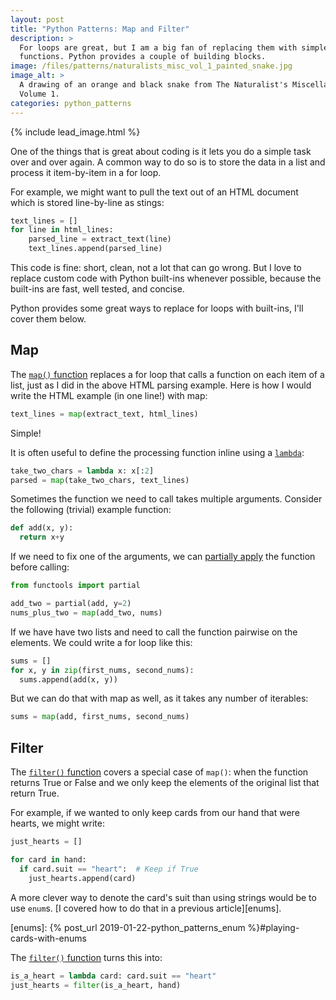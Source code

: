```yaml
---
layout: post
title: "Python Patterns: Map and Filter"
description: >
  For loops are great, but I am a big fan of replacing them with simple
  functions. Python provides a couple of building blocks.
image: /files/patterns/naturalists_misc_vol_1_painted_snake.jpg
image_alt: >
  A drawing of an orange and black snake from The Naturalist's Miscellany
  Volume 1.
categories: python_patterns
---
```


{% include lead_image.html %}

One of the things that is great about coding is it lets you do a simple task
over and over again. A common way to do so is to store the data in a list and
process it item-by-item in a for loop.

For example, we might want to pull the text out of an HTML document which is
stored line-by-line as stings:

```python
text_lines = []
for line in html_lines:
    parsed_line = extract_text(line)
    text_lines.append(parsed_line)
```

This code is fine: short, clean, not a lot that can go wrong.
But I love to replace custom code with Python built-ins whenever possible,
because the built-ins are fast, well tested, and concise.

Python provides some great ways to replace for loops with built-ins, I'll
cover them below.

## Map

The [`map()` function][map] replaces a for loop that calls a function on each
item of a list, just as I did in the above HTML parsing example. Here is how I
would write the HTML example (in one line!) with map:

[map]: https://docs.python.org/3.7/library/functions.html#map

```python
text_lines = map(extract_text, html_lines)
```

Simple!

It is often useful to define the processing function inline using a
[`lambda`][lambda]:

[lambda]: https://docs.python.org/3/reference/expressions.html#lambda

```python
take_two_chars = lambda x: x[:2]
parsed = map(take_two_chars, text_lines)
```

Sometimes the function we need to call takes multiple arguments. Consider the
following (trivial) example function:

```python
def add(x, y):
  return x+y
```

If we need to fix one of the arguments, we can [partially apply][partial] the
function before calling:

[partial]: https://en.wikipedia.org/wiki/Partial_application

```python
from functools import partial

add_two = partial(add, y=2)
nums_plus_two = map(add_two, nums)
```

If we have have two lists and need to call the function pairwise on the
elements. We could write a for loop like this:

```python
sums = []
for x, y in zip(first_nums, second_nums):
  sums.append(add(x, y))
```

But we can do that with map as well, as it takes any number of iterables:

```python
sums = map(add, first_nums, second_nums)
```

## Filter

The [`filter()` function][filter] covers a special case of `map()`: when the
function returns True or False and we only keep the elements of the original
list that return True.

For example, if we wanted to only keep cards from our hand that were hearts,
we might write:

```python
just_hearts = []

for card in hand:
  if card.suit == "heart":  # Keep if True
    just_hearts.append(card)
```

A more clever way to denote the card's suit than using strings would be to use
`enum`s. [I covered how to do that in a previous article][enums].

[enums]: {% post_url 2019-01-22-python_patterns_enum %}#playing-cards-with-enums

The [`filter()` function][filter] turns this into:

[filter]: https://docs.python.org/3.7/library/functions.html#filter

```python
is_a_heart = lambda card: card.suit == "heart"
just_hearts = filter(is_a_heart, hand)
```

